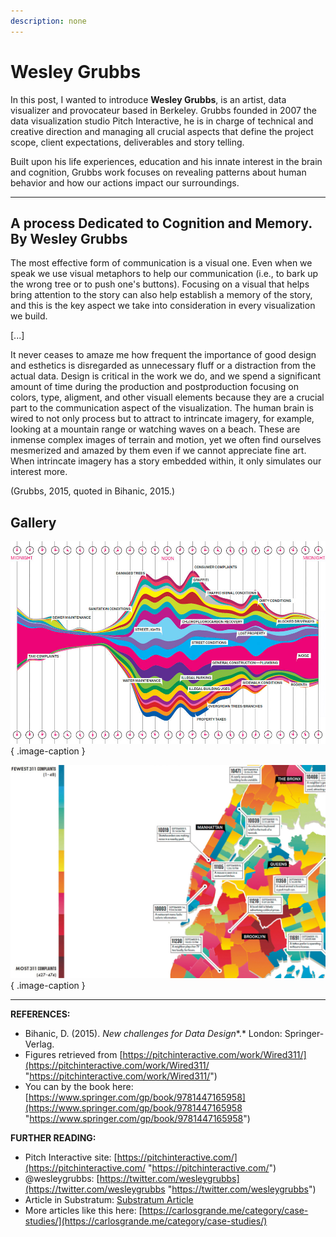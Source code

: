 ```yaml
---
description: none
---
```


# Wesley Grubbs

In this post, I wanted to introduce **Wesley Grubbs**, is an artist, data visualizer and provocateur based in Berkeley. Grubbs founded in 2007 the data visualization studio Pitch Interactive, he is in charge of technical and creative direction and managing all crucial aspects that define the project scope, client expectations, deliverables and story telling.

Built upon his life experiences, education and his innate interest in the brain and cognition, Grubbs work focuses on revealing patterns about human behavior and how our actions impact our surroundings.

---

## A process Dedicated to Cognition and Memory. By Wesley Grubbs

The most effective form of communication is a visual one. Even when we speak we use visual metaphors to help our communication (i.e., to bark up the wrong tree or to push one's buttons). Focusing on a visual that helps bring attention to the story can also help establish a memory of the story, and this is the key aspect we take into consideration in every visualization we build.

[...]

It never ceases to amaze me how frequent the importance of good design and esthetics is disregarded as unnecessary fluff or a distraction from the actual data. Design is critical in the work we do, and we spend a significant amount of time during the production and postproduction focusing on colors, type, aligment, and other visuall elements because they are a crucial part to the communication aspect of the visualization. The human brain is wired to not only process but to attract to intrincate imagery, for example, looking at a mountain range or watching waves on a beach. These are inmense complex images of terrain and motion, yet we often find ourselves mesmerized and amazed by them even if we cannot appreciate fine art. When intrincate imagery has a story embedded within, it only simulates our interest more.

(Grubbs, 2015, quoted in Bihanic, 2015.)

## Gallery

<div class="gallery grid-2 effect-zoom" markdown>

![NYC daily complaint calls](../../assets/images/references/grubbs-nyc-calls-1.jpg){ .image-caption }

![NYC location complaint calls](../../assets/images/references/grubbs-nyc-calls-2.jpg){ .image-caption }

</div>

---

**REFERENCES:**

- Bihanic, D. (2015). *New challenges for Data Design**.* London: Springer-Verlag.
- Figures retrieved from [https://pitchinteractive.com/work/Wired311/](https://pitchinteractive.com/work/Wired311/ "https://pitchinteractive.com/work/Wired311/")
- You can by the book here: [https://www.springer.com/gp/book/9781447165958](https://www.springer.com/gp/book/9781447165958 "https://www.springer.com/gp/book/9781447165958")

**FURTHER READING:**

- Pitch Interactive site: [https://pitchinteractive.com/](https://pitchinteractive.com/ "https://pitchinteractive.com/")
- @wesleygrubbs: [https://twitter.com/wesleygrubbs](https://twitter.com/wesleygrubbs "https://twitter.com/wesleygrubbs")
- Article in Substratum: [Substratum Article](http://substratumseries.com/issues/truth_and_beauty/wesley_grubbs/0 "Substratum")
- More articles like this here: [https://carlosgrande.me/category/case-studies/](https://carlosgrande.me/category/case-studies/)